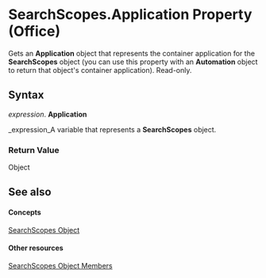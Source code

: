 
# SearchScopes.Application Property (Office)

Gets an  **Application** object that represents the container application for the **SearchScopes** object (you can use this property with an **Automation** object to return that object's container application). Read-only.


## Syntax

 _expression_. **Application**

 _expression_A variable that represents a  **SearchScopes** object.


### Return Value

Object


## See also


#### Concepts


 [SearchScopes Object](ec42a522-13f3-319b-9453-a5b78c61e74c.md)
#### Other resources


 [SearchScopes Object Members](2e4ad88b-25ba-02d1-b7ea-d850db076357.md)
